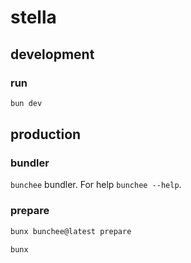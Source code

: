 # stella

## development

### run

```zsh
bun dev
```

## production

### bundler

`bunchee` bundler. For help `bunchee --help`.

### prepare

```zsh
bunx bunchee@latest prepare
```

```zsh
bunx
```
